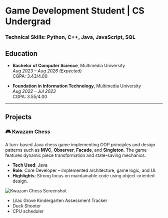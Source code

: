 # Game Development Student | CS Undergrad
### Technical Skills: Python, C++, Java, JavaScript, SQL

## Education
- **Bachelor of Computer Science**, Multimedia University  
  _Aug 2023 – Aug 2026 (Expected)_  
  CGPA: 3.43/4.00  

- **Foundation in Information Technology**, Multimedia University  
  _Aug 2022 – Jul 2023_  
  CGPA: 3.55/4.00  

---

## Projects

### 🎮 Kwazam Chess
A turn-based Java chess game implementing OOP principles and design patterns such as **MVC**, **Observer**, **Facade**, and **Singleton**. The game features dynamic piece transformation and state-saving mechanics.

- **Tech Used**: Java
- **Role**: Core Developer – implemented architecture, game logic, and UI.
- **Highlights**: Strong focus on maintainable code using object-oriented design.

![Kwazam Chess Screenshot](images/kwazamchess.png) 

- Lilac Grove Kindergarten Assessment Tracker
- Duck Shooter
- CPU scheduler
